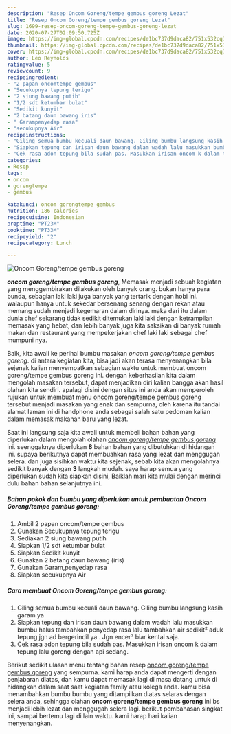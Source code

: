 ```yaml
---
description: "Resep Oncom Goreng/tempe gembus goreng Lezat"
title: "Resep Oncom Goreng/tempe gembus goreng Lezat"
slug: 1699-resep-oncom-goreng-tempe-gembus-goreng-lezat
date: 2020-07-27T02:09:50.725Z
image: https://img-global.cpcdn.com/recipes/de1bc737d9daca82/751x532cq70/oncom-gorengtempe-gembus-goreng-foto-resep-utama.jpg
thumbnail: https://img-global.cpcdn.com/recipes/de1bc737d9daca82/751x532cq70/oncom-gorengtempe-gembus-goreng-foto-resep-utama.jpg
cover: https://img-global.cpcdn.com/recipes/de1bc737d9daca82/751x532cq70/oncom-gorengtempe-gembus-goreng-foto-resep-utama.jpg
author: Leo Reynolds
ratingvalue: 5
reviewcount: 9
recipeingredient:
- "2 papan oncomtempe gembus"
- "Secukupnya tepung terigu"
- "2 siung bawang putih"
- "1/2 sdt ketumbar bulat"
- "Sedikit kunyit"
- "2 batang daun bawang iris"
- " Garampenyedap rasa"
- "secukupnya Air"
recipeinstructions:
- "Giling semua bumbu kecuali daun bawang. Giling bumbu langsung kasih garam ya"
- "Siapkan tepung dan irisan daun bawang dalam wadah lalu masukkan bumbu halus tambahkan penyedap rasa lalu tambahkan air sedikit² aduk tepung jgn ad bergerindil ya.. Jgn encer² biar kental saja."
- "Cek rasa adon tepung bila sudah pas. Masukkan irisan oncom k dalam tepung lalu goreng dengan api sedang."
categories:
- Resep
tags:
- oncom
- gorengtempe
- gembus

katakunci: oncom gorengtempe gembus 
nutrition: 186 calories
recipecuisine: Indonesian
preptime: "PT23M"
cooktime: "PT33M"
recipeyield: "2"
recipecategory: Lunch

---
```



![Oncom Goreng/tempe gembus goreng](https://img-global.cpcdn.com/recipes/de1bc737d9daca82/751x532cq70/oncom-gorengtempe-gembus-goreng-foto-resep-utama.jpg)

<b><i>oncom goreng/tempe gembus goreng</i></b>, Memasak menjadi sebuah kegiatan yang menggembirakan dilakukan oleh banyak orang. bukan hanya para bunda, sebagian laki laki juga banyak yang tertarik dengan hobi ini. walaupun hanya untuk sekedar bersenang senang dengan rekan atau memang sudah menjadi kegemaran dalam dirinya. maka dari itu dalam dunia chef sekarang tidak sedikit ditemukan laki laki dengan ketrampilan memasak yang hebat, dan lebih banyak juga kita saksikan di banyak rumah makan dan restaurant yang mempekerjakan chef laki laki sebagai chef mumpuni nya.

Baik, kita awali ke perihal bumbu masakan <i>oncom goreng/tempe gembus goreng</i>. di antara kegiatan kita, bisa jadi akan terasa menyenangkan bila sejenak kalian menyempatkan sebagian waktu untuk membuat oncom goreng/tempe gembus goreng ini. dengan keberhasilan kita dalam mengolah masakan tersebut, dapat menjadikan diri kalian bangga akan hasil olahan kita sendiri. apalagi disini dengan situs ini anda akan memperoleh rujukan untuk membuat menu <u>oncom goreng/tempe gembus goreng</u> tersebut menjadi masakan yang enak dan sempurna, oleh karena itu tandai alamat laman ini di handphone anda sebagai salah satu pedoman kalian dalam memasak makanan baru yang lezat.




Saat ini langsung saja kita awali untuk membeli bahan bahan yang diperlukan dalam mengolah olahan <u><i>oncom goreng/tempe gembus goreng</i></u> ini. seenggaknya diperlukan <b>8</b> bahan bahan yang dibutuhkan di hidangan ini. supaya berikutnya dapat membuahkan rasa yang lezat dan menggugah selera. dan juga sisihkan waktu kita sejenak, sebab kita akan mengolahnya sedikit banyak dengan <b>3</b> langkah mudah. saya harap semua yang diperlukan sudah kita siapkan disini, Baiklah mari kita mulai dengan merinci dulu bahan bahan selanjutnya ini.

<!--inarticleads1-->

##### Bahan pokok dan bumbu yang diperlukan untuk pembuatan Oncom Goreng/tempe gembus goreng:

1. Ambil 2 papan oncom/tempe gembus
1. Gunakan Secukupnya tepung terigu
1. Sediakan 2 siung bawang putih
1. Siapkan 1/2 sdt ketumbar bulat
1. Siapkan Sedikit kunyit
1. Gunakan 2 batang daun bawang (iris)
1. Gunakan  Garam,penyedap rasa
1. Siapkan secukupnya Air




<!--inarticleads2-->

##### Cara membuat Oncom Goreng/tempe gembus goreng:

1. Giling semua bumbu kecuali daun bawang. Giling bumbu langsung kasih garam ya
1. Siapkan tepung dan irisan daun bawang dalam wadah lalu masukkan bumbu halus tambahkan penyedap rasa lalu tambahkan air sedikit² aduk tepung jgn ad bergerindil ya.. Jgn encer² biar kental saja.
1. Cek rasa adon tepung bila sudah pas. Masukkan irisan oncom k dalam tepung lalu goreng dengan api sedang.




Berikut sedikit ulasan menu tentang bahan resep <u>oncom goreng/tempe gembus goreng</u> yang sempurna. kami harap anda dapat mengerti dengan penjabaran diatas, dan kamu dapat memasak lagi di masa datang untuk di hidangkan dalam saat saat kegiatan family atau kolega anda. kamu bisa menambahkan bumbu bumbu yang ditampilkan diatas selaras dengan selera anda, sehingga olahan <b>oncom goreng/tempe gembus goreng</b> ini bs menjadi lebih lezat dan menggugah selera lagi. berikut pembahasan singkat ini, sampai bertemu lagi di lain waktu. kami harap hari kalian menyenangkan.
